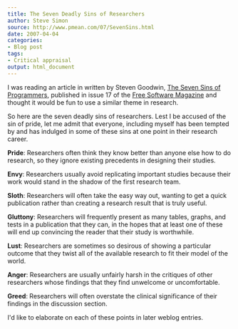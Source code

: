 ```yaml
---
title: The Seven Deadly Sins of Researchers
author: Steve Simon
source: http://www.pmean.com/07/SevenSins.html
date: 2007-04-04
categories:
- Blog post
tags:
- Critical appraisal
output: html_document
---
```

I was reading an article in written by Steven Goodwin, [The Seven Sins
of
Programmers](http://www.freesoftwaremagazine.com/articles/the_seven_sins_of_programmers),
published in issue 17 of the [Free Software
Magazine](http://www.freesoftwaremagazine.com/) and thought it would be
fun to use a similar theme in research.

So here are the seven deadly sins of researchers. Lest I be accused of
the sin of pride, let me admit that everyone, including myself has been
tempted by and has indulged in some of these sins at one point in their
research career.

**Pride**: Researchers often think they know better than anyone else how
to do research, so they ignore existing precedents in designing their
studies.

**Envy**: Researchers usually avoid replicating important studies
because their work would stand in the shadow of the first research team.

**Sloth**: Researchers will often take the easy way out, wanting to get
a quick publication rather than creating a research result that is truly
useful.

**Gluttony**: Researchers will frequently present as many tables,
graphs, and tests in a publication that they can, in the hopes that at
least one of these will end up convincing the reader that their study is
worthwhile.

**Lust**: Researchers are sometimes so desirous of showing a particular
outcome that they twist all of the available research to fit their model
of the world.

**Anger**: Researchers are usually unfairly harsh in the critiques of
other researchers whose findings that they find unwelcome or
uncomfortable.

**Greed**: Researchers will often overstate the clinical significance of
their findings in the discussion section.

I\'d like to elaborate on each of these points in later weblog entries.
